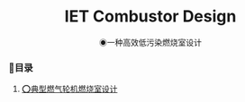 <div align='center'>
<h1>IET Combustor Design</h1>
◉一种高效低污染燃烧室设计
</div>


### 📑目录

1. [⭕典型燃气轮机燃烧室设计](前期准备/燃烧室技术调研/README.md)
